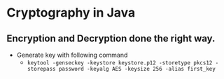 # Cryptography in Java

## Encryption and Decryption done the right way.

* Generate key with following command
  * `keytool -genseckey -keystore keystore.p12 -storetype pkcs12 -storepass password -keyalg AES -keysize 256 -alias first_key`
